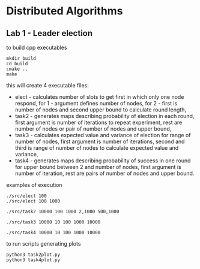 # Distributed Algorithms

## Lab 1 - Leader election

to build cpp executables
```
mkdir build
cd build
cmake ..
make
```
this will create 4 executable files:
- elect - calculates number of slots to get first in which only one node respond, for 1 - argument defines number of nodes, for 2 - first is number of nodes and second upper bound to calculate round length,
- task2 - generates maps describing probability of election in each round, first argument is number of iterations to repeat experiment, rest are number of nodes or pair of number of nodes and upper bound,
- task3 - calculates expected value and variance of election for range of number of nodes, first argument is number of iterations, second and third is range of number of nodes to calculate expected value and variance,
- task4 - generates maps describing probability of success in one round for upper bound between 2 and number of nodes, first argument is number of iteration, rest are pairs of number of nodes and upper bound.

examples of execution
```
./src/elect 100
./src/elect 100 1000
```
```
./src/task2 10000 100 1000 2,1000 500,1000
```
```
./src/task3 10000 10 100 1000 10000
```
```
./src/task4 10000 10 100 1000 10000
```

to run scripts generating plots
```
python3 task2plot.py
python3 task4plot.py
```